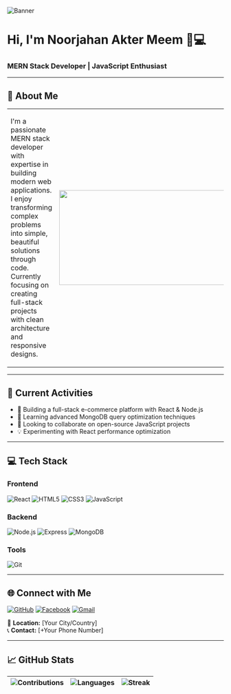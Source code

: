 ![Banner](https://raw.githubusercontent.com/noorjahan220/noorjahan220/main/banner.png) <!-- Upload your banner -->

# Hi, I'm Noorjahan Akter Meem 👩💻  
### MERN Stack Developer | JavaScript Enthusiast  

---

## 🌟 About Me  
<table border="0">
  <tr>
    <td>
      <p>I'm a passionate MERN stack developer with expertise in building modern web applications.  
      I enjoy transforming complex problems into simple, beautiful solutions through code.  
      Currently focusing on creating full-stack projects with clean architecture and responsive designs.</p>
    </td>
    <td>
      <img src="https://raw.githubusercontent.com/lauragift21/lauragift21/refs/heads/master/code.gif" width="400" height="220"/>
    </td>
  </tr>
</table>

---

## 🚀 Current Activities
- 🔭 Building a full-stack e-commerce platform with React & Node.js
- 🌱 Learning advanced MongoDB query optimization techniques
- 👯 Looking to collaborate on open-source JavaScript projects
- 💡 Experimenting with React performance optimization

---

## 💻 Tech Stack

### Frontend
![React](https://img.shields.io/badge/React-61DAFB?logo=react&logoColor=black)
![HTML5](https://img.shields.io/badge/HTML5-E34F26?logo=html5&logoColor=white)
![CSS3](https://img.shields.io/badge/CSS3-1572B6?logo=css3)
![JavaScript](https://img.shields.io/badge/JavaScript-F7DF1E?logo=javascript&logoColor=black)

### Backend
![Node.js](https://img.shields.io/badge/Node.js-339933?logo=nodedotjs)
![Express](https://img.shields.io/badge/Express-000000?logo=express)
![MongoDB](https://img.shields.io/badge/MongoDB-47A248?logo=mongodb)

### Tools
![Git](https://img.shields.io/badge/Git-F05032?logo=git)

---

## 🌐 Connect with Me
[![GitHub](https://img.shields.io/badge/GitHub-181717?logo=github)](https://github.com/noorjahan220)
[![Facebook](https://img.shields.io/badge/Facebook-1877F2?logo=facebook)](https://facebook.com/noorjahan.akter.251879)
[![Gmail](https://img.shields.io/badge/Gmail-D14836?logo=gmail)](mailto:youremail@domain.com) <!-- Add your email -->

📍 **Location:** [Your City/Country]  
📞 **Contact:** [+Your Phone Number]

---

## 📈 GitHub Stats

| ![Contributions](https://github-readme-stats.vercel.app/api?username=noorjahan220&show_icons=true&theme=radical) | ![Languages](https://github-readme-stats.vercel.app/api/top-langs/?username=noorjahan220&layout=compact&theme=radical) | ![Streak](https://streak-stats.demolab.com?user=noorjahan220&theme=radical) |
|------------------------------------------------------------------------------------------------------------------|------------------------------------------------------------------------------------------------------------------------|-----------------------------------------------------------------------------|
